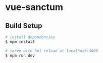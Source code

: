 # vue-sanctum

## Build Setup

```bash
# install dependencies
$ npm install

# serve with hot reload at localhost:3000
$ npm run dev
```

